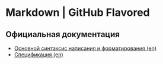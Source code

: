 # Markdown | GitHub Flavored

## Официальная документация

- [Основной синтаксис написания и форматирования (en)](https://help.github.com/en/github/writing-on-github/basic-writing-and-formatting-syntax)
- [Спецификация (en)](https://github.github.com/gfm/)
